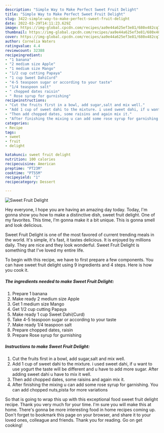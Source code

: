 ```yaml
---
description: "Simple Way to Make Perfect Sweet Fruit Delight"
title: "Simple Way to Make Perfect Sweet Fruit Delight"
slug: 3422-simple-way-to-make-perfect-sweet-fruit-delight
date: 2022-03-29T14:11:23.629Z
image: https://img-global.cpcdn.com/recipes/aa9e44a625ef3e81/680x482cq70/sweet-fruit-delight-recipe-main-photo.jpg
thumbnail: https://img-global.cpcdn.com/recipes/aa9e44a625ef3e81/680x482cq70/sweet-fruit-delight-recipe-main-photo.jpg
cover: https://img-global.cpcdn.com/recipes/aa9e44a625ef3e81/680x482cq70/sweet-fruit-delight-recipe-main-photo.jpg
author: Cornelia Waters
ratingvalue: 4.4
reviewcount: 32388
recipeingredient:
- "1 banana"
- "2 medium size Apple"
- "1 medium size Mango"
- "1/2 cup cutting Papaya"
- "1 cup Sweet DahiCurd"
- "4-5 teaspoon sugar or according to your taste"
- "1/4 teaspoon salt"
- " chopped dates raisin"
- " Rose syrup for gurnishing"
recipeinstructions:
- "Cut the fruits first in a bowl, add sugar,salt and mix well."
- "Add 1 cup of sweet dahi to the mixture. i used sweet dahi, if u want to use yogurt the taste will be different and u have to add more sugar. After adding sweet dahi u have to mix it well."
- "Then add chopped dates, some raisins and again mix it."
- "After finishing the mixing u can add some rose syrup for garnishing. You can add chopped nuts,pista for more variations"
categories:
- Recipe
tags:
- sweet
- fruit
- delight

katakunci: sweet fruit delight 
nutrition: 100 calories
recipecuisine: American
preptime: "PT23M"
cooktime: "PT55M"
recipeyield: "1"
recipecategory: Dessert

---
```



![Sweet Fruit Delight](https://img-global.cpcdn.com/recipes/aa9e44a625ef3e81/680x482cq70/sweet-fruit-delight-recipe-main-photo.jpg)

Hey everyone, I hope you are having an amazing day today. Today, I'm gonna show you how to make a distinctive dish, sweet fruit delight. One of my favorites. This time, I'm gonna make it a bit unique. This is gonna smell and look delicious.

Sweet Fruit Delight is one of the most favored of current trending meals in the world. It's simple, it's fast, it tastes delicious. It is enjoyed by millions daily. They are nice and they look wonderful. Sweet Fruit Delight is something that I've loved my entire life.




To begin with this recipe, we have to first prepare a few components. You can have sweet fruit delight using 9 ingredients and 4 steps. Here is how you cook it.

<!--inarticleads1-->

##### The ingredients needed to make Sweet Fruit Delight:

1. Prepare 1 banana
1. Make ready 2 medium size Apple
1. Get 1 medium size Mango
1. Get 1/2 cup cutting Papaya
1. Make ready 1 cup Sweet Dahi(Curd)
1. Take 4-5 teaspoon sugar or according to your taste
1. Make ready 1/4 teaspoon salt
1. Prepare  chopped dates, raisin
1. Prepare  Rose syrup for gurnishing




<!--inarticleads2-->

##### Instructions to make Sweet Fruit Delight:

1. Cut the fruits first in a bowl, add sugar,salt and mix well.
1. Add 1 cup of sweet dahi to the mixture. i used sweet dahi, if u want to use yogurt the taste will be different and u have to add more sugar. After adding sweet dahi u have to mix it well.
1. Then add chopped dates, some raisins and again mix it.
1. After finishing the mixing u can add some rose syrup for garnishing. You can add chopped nuts,pista for more variations




So that is going to wrap this up with this exceptional food sweet fruit delight recipe. Thank you very much for your time. I'm sure you will make this at home. There's gonna be more interesting food in home recipes coming up. Don't forget to bookmark this page on your browser, and share it to your loved ones, colleague and friends. Thank you for reading. Go on get cooking!
